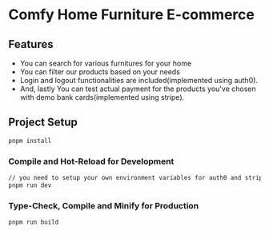 # Comfy Home Furniture E-commerce

## Features

- You can search for various furnitures for your home
- You can filter our products based on your needs
- Login and logout functionalities are included(implemented using auth0).
- And, lastly You can test actual payment for the products you've chosen with demo bank cards(implemented using stripe).

## Project Setup

```sh
pnpm install
```

### Compile and Hot-Reload for Development

```sh
// you need to setup your own environment variables for auth0 and stripe before running the project 
pnpm run dev
```

### Type-Check, Compile and Minify for Production

```sh
pnpm run build
```
